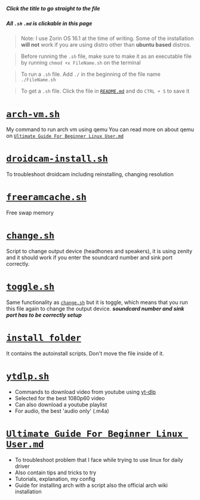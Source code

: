 ##### Click the title to go straight to the file

##### All `.sh` `.md` is clickable in this page

> Note: I use Zorin OS 16.1 at the time of writing. Some of the installation **will not** work if you are using distro other than **ubuntu based** distros.

> Before running the `.sh` file, make sure to make it as an executable file by running
> `chmod +x FileName.sh` on the terminal

> To run a `.sh` file. Add `./` in the beginning of the file name
> `./FileName.sh`

> To get a `.sh` file. Click the file in [`README.md`] and do `CTRL + S` to save it

# [`arch-vm.sh`]

My command to run arch vm using qemu
You can read more on about qemu on [`Ultimate Guide For Beginner Linux User.md`]

# [`droidcam-install.sh`]

To troubleshoot droidcam including reinstalling, changing resolution

# [`freeramcache.sh`]

Free swap memory

# [`change.sh`]

Script to change output device (headhones and speakers), it is using zenity and it should work if you enter the soundcard number and sink port correctly.

# [`toggle.sh`]

Same functionality as [`change.sh`] but it is toggle, which means that you run this file again to change the output device. **_soundcard number and sink port has to be correctly setup_**

# [`install folder`]

It contains the autoinstall scripts. Don't move the file inside of it.

# [`ytdlp.sh`]

- Commands to download video from youtube using [yt-dlp](https://github.com/yt-dlp/yt-dlp)
- Selected for the best 1080p60 video
- Can also download a youtube playlist
- For audio, the best 'audio only' (.m4a)


# [`Ultimate Guide For Beginner Linux User.md`]

- To troubleshoot problem that I face while trying to use linux for daily driver
- Also contain tips and tricks to try
- Tutorials, explanation, my config
- Guide for installing arch with a script also the official arch wiki installation

[`arch-vm.sh`]: https://raw.githubusercontent.com/get543/linux-beginner-guide/main/arch-vm.sh
[`droidcam-install.sh`]: https://raw.githubusercontent.com/get543/linux-beginner-guide/main/install/droidcam-install.sh
[`freeramcache.sh`]: https://raw.githubusercontent.com/get543/linux-beginner-guide/main/freeramcache.sh
[`change.sh`]: https://raw.githubusercontent.com/get543/linux-beginner-guide/main/change-output/change.sh
[`toggle.sh`]: https://raw.githubusercontent.com/get543/linux-beginner-guide/main/change-output/toggle.sh
[`install folder`]: https://github.com/get543/linux-beginner-guide/tree/main/install
[`ytdlp.sh`]: https://raw.githubusercontent.com/get543/linux-beginner-guide/main/ytdlp.sh
[`flatpak-install.sh`]: https://raw.githubusercontent.com/get543/linux-beginner-guide/main/install/flatpak-install.sh
[`upgrade.sh`]: https://raw.githubusercontent.com/get543/linux-beginner-guide/main/install/upgrade.sh
[`ultimate guide for beginner linux user.md`]: https://github.com/get543/linux-beginner-guide/blob/main/Ultimate%20Guide%20For%20Beginner%20Linux%20User.md
[`readme.md`]: https://github.com/get543/linux-beginner-guide/blob/main/README.md
